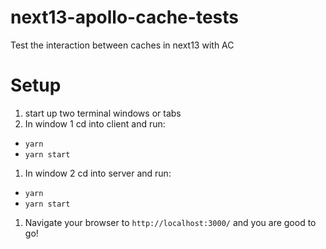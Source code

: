 # next13-apollo-cache-tests

Test the interaction between caches in next13 with AC

# Setup

1. start up two terminal windows or tabs
1. In window 1 cd into client and run:
  - `yarn`
  - `yarn start`
1. In window 2 cd into server and run:
  - `yarn`
  - `yarn start`
1. Navigate your browser to `http://localhost:3000/` and you are good to go!
